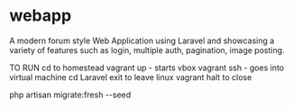 # webapp
A modern forum style Web Application using Laravel and showcasing a variety of features such as login, multiple auth, pagination, image posting.

TO RUN
cd to homestead
vagrant up - starts vbox
vagrant ssh - goes into virtual machine
cd Laravel
exit to leave linux
vagrant halt to close

php artisan migrate:fresh --seed
